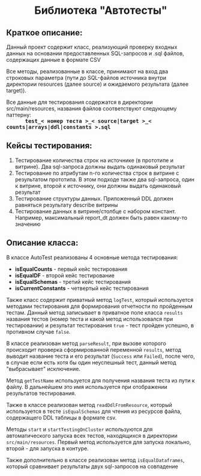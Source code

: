 <h1 style="text-align: center">Библиотека "Автотесты"</h1>
<h2>Краткое описание:</h2>
<p>Данный проект содержит класс, реализующий проверку входных данных на основании предоставленных SQL-запросов и .sql файлов, содержащих данные в формате CSV</p>
<p>Все методы, реализованные в классе, принимают на вход два строковых параметра (пути до SQL-файлов источника внутри директории resources (далее source) и ожидаемого результата (далее target)).</p>
<p>Все данные для тестирования содержатся в директории src/main/resources, названия файлов соответствуют следующему паттерну:<br>
<code style="font-size: 14px; font-weight: 700; margin-left: 50px;">test_< номер теста >_< source|target >_< counts|arrays|ddl|constants >.sql</code></p>
<h2>Кейсы тестирования:</h2>
<ol>
    <li>Тестирование количества строк на источнике (в прототипе и витрине). Два sql-запроса должны выдать одинаковый результат</li>
    <li>Тестирование по атрибутам n-го количества строк в витрине с результатом прототипа. В этом подходе также два sql-запроса, один к витрине, второй к источнику, они должны выдать одинаковый результат</li>
    <li>Тестирование структуры данных. Приложенный DDL должен равняться результату describe витрины</li>
    <li>Тестирование данных в витрине/столбце с набором констант. Например, максимальный report_dt должен быть равен какому-то значению</li>
</ol>
<h2>Описание класса:</h2>
<p>
    В классе AutoTest реализованы 4 основные метода тестирования:
    <ul>
        <li><strong>isEqualCounts</strong> - первый кейс тестирования</li>
        <li><strong>isEqualDF</strong> - второй кейс тестирование</li>
        <li><strong>isEqualSchemas</strong> - третий кейс тестирования</li>
        <li><strong>isCurrentConstants</strong>  - четвертый кейс тестирования</li>
    </ul>

<p>Также класс содержит приватный метод <code>logTest</code>, который используется методами тестирования для формирования отчетности по пройденным тестам. Данный метод записывает в приватное поле класса <code>results</code> названия тестов (номер теста и какой метод использовался при тестировании) и результат тестирования <code>true</code> - тест пройден успешно, в противном случае <code>false</code>.</p>
<p>В классе реализован метод <code>parseResult</code>, при вызове которого происходит проверка сформированной переменной <code>results</code>, метод выводит название теста и его результат (<code>Success</code> или <code>Failed</code>), после чего, в случае если есть хотя бы один неуспешный тест, данный метод "выбрасывает" исключение.</p>
<p>Метод <code>getTestName</code> используется для получения названия теста из пути к файлу. В дальнейшем это имя используется при отображении результатов тестирования.</p>
<p>Также в классе реализован метод <code>readDdlFromResource</code>, который используется в тесте <code>isEqualSchemas</code> для чтения из ресурсов файла, содержащего DDL таблицы в формате csv. </p>
<p>Методы <code>start</code> и <code>startTestingOnCluster</code> используются для автоматического запуска всех тестов, находящихся в директории <code>src/main/resources</code>. Первый метод используется для запуска локально, второй - для запуска в контуре.</p>
<p>Также дополнительно в классе реализован метод <code>isEqualDataframes</code>, который сравнивает результаты двух sql-запросов на совпадение</p>